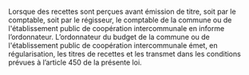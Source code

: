Lorsque des recettes sont perçues avant émission de titre, soit par le comptable, soit par le régisseur, le comptable de la commune ou de l'établissement public de coopération intercommunale en informe l’ordonnateur.
L’ordonnateur du budget de la commune ou de l'établissement public de coopération intercommunale émet, en régularisation, les titres de recettes et les transmet dans les conditions prévues à l’article 450 de la présente loi.